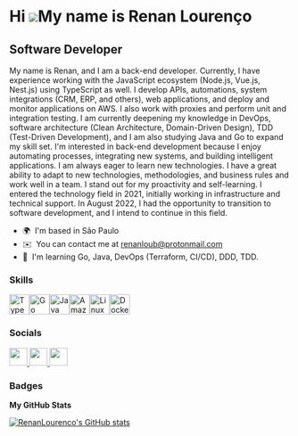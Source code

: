 Hi ![](https://user-images.githubusercontent.com/18350557/176309783-0785949b-9127-417c-8b55-ab5a4333674e.gif)My name is Renan Lourenço
======================================================================================================================================

Software Developer
------------------

My name is Renan, and I am a back-end developer. Currently, I have experience working with the JavaScript ecosystem (Node.js, Vue.js, Nest.js) using TypeScript as well. I develop APIs, automations, system integrations (CRM, ERP, and others), web applications, and deploy and monitor applications on AWS. I also work with proxies and perform unit and integration testing. I am currently deepening my knowledge in DevOps, software architecture (Clean Architecture, Domain-Driven Design), TDD (Test-Driven Development), and I am also studying Java and Go to expand my skill set. I'm interested in back-end development because I enjoy automating processes, integrating new systems, and building intelligent applications. I am always eager to learn new technologies. I have a great ability to adapt to new technologies, methodologies, and business rules and work well in a team. I stand out for my proactivity and self-learning. I entered the technology field in 2021, initially working in infrastructure and technical support. In August 2022, I had the opportunity to transition to software development, and I intend to continue in this field.

* 🌍  I'm based in São Paulo
* ✉️  You can contact me at [renanloub@protonmail.com](mailto:renanloub@protonmail.com)
* 🧠  I'm learning Go, Java, DevOps (Terraform, CI/CD), DDD, TDD.

### Skills


<p align="left">
<a href="https://www.typescriptlang.org/" target="_blank" rel="noreferrer"><img src="https://raw.githubusercontent.com/danielcranney/readme-generator/main/public/icons/skills/typescript-colored.svg" width="36" height="36" alt="TypeScript" /></a><a href="https://go.dev/doc/" target="_blank" rel="noreferrer"><img src="https://raw.githubusercontent.com/danielcranney/readme-generator/main/public/icons/skills/go-colored.svg" width="36" height="36" alt="Go" /></a><a href="https://www.oracle.com/java/" target="_blank" rel="noreferrer"><img src="https://raw.githubusercontent.com/danielcranney/readme-generator/main/public/icons/skills/java-colored.svg" width="36" height="36" alt="Java" /></a><a href="https://aws.amazon.com" target="_blank" rel="noreferrer"><img src="https://raw.githubusercontent.com/danielcranney/readme-generator/main/public/icons/skills/aws-colored-dark.svg" width="36" height="36" alt="Amazon Web Services" /></a><a href="https://www.linux.org" target="_blank" rel="noreferrer"><img src="https://raw.githubusercontent.com/danielcranney/readme-generator/main/public/icons/skills/linux-colored.svg" width="36" height="36" alt="Linux" /></a><a href="https://www.docker.com/" target="_blank" rel="noreferrer"><img src="https://raw.githubusercontent.com/danielcranney/readme-generator/main/public/icons/skills/docker-colored.svg" width="36" height="36" alt="Docker" /></a>
</p>


### Socials

<p align="left"> <a href="https://discord.com/users/renanlourenco" target="_blank" rel="noreferrer"> <picture> <source media="(prefers-color-scheme: dark)" srcset="undefined" /> <source media="(prefers-color-scheme: light)" srcset="https://raw.githubusercontent.com/danielcranney/readme-generator/main/public/icons/socials/discord.svg" /> <img src="https://raw.githubusercontent.com/danielcranney/readme-generator/main/public/icons/socials/discord.svg" width="32" height="32" /> </picture> </a> <a href="https://www.github.com/RenanLourenco" target="_blank" rel="noreferrer"> <picture> <source media="(prefers-color-scheme: dark)" srcset="https://raw.githubusercontent.com/danielcranney/readme-generator/main/public/icons/socials/github-dark.svg" /> <source media="(prefers-color-scheme: light)" srcset="https://raw.githubusercontent.com/danielcranney/readme-generator/main/public/icons/socials/github.svg" /> <img src="https://raw.githubusercontent.com/danielcranney/readme-generator/main/public/icons/socials/github.svg" width="32" height="32" /> </picture> </a> <a href="https://www.linkedin.com/in/renan-lourenco/" target="_blank" rel="noreferrer"> <picture> <source media="(prefers-color-scheme: dark)" srcset="https://raw.githubusercontent.com/danielcranney/readme-generator/main/public/icons/socials/linkedin-dark.svg" /> <source media="(prefers-color-scheme: light)" srcset="https://raw.githubusercontent.com/danielcranney/readme-generator/main/public/icons/socials/linkedin.svg" /> <img src="https://raw.githubusercontent.com/danielcranney/readme-generator/main/public/icons/socials/linkedin.svg" width="32" height="32" /> </picture> </a></p>

### Badges

<b>My GitHub Stats</b>

<a href="http://www.github.com/RenanLourenco"><img src="https://github-readme-stats.vercel.app/api?username=RenanLourenco&show_icons=true&hide=&count_private=true&title_color=ffffff&text_color=ffffff&icon_color=0891b2&bg_color=171717&hide_border=true&show_icons=true" alt="RenanLourenco's GitHub stats" /></a>
